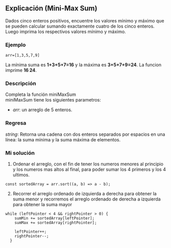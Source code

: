 ## Explicación (Mini-Max Sum)

Dados cinco enteros positivos, encuentre los valores mínimo y máximo que se pueden calcular sumando exactamente cuatro de los cinco enteros. Luego imprima los respectivos valores mínimo y máximo.  

### Ejemplo
`arr=[1,3,5,7,9]` 

La mínima suma es __1+3+5+7=16__ y la máxima es __3+5+7+9=24__. La funcion imprime __16 24__.

### Descripción  
Completa la función miniMaxSum  
miniMaxSum tiene los siguientes parametros:  
- _arr_: un arreglo de 5 enteros.

### Regresa
_string_: Retorna una cadena con dos enteros separados por espacios en una línea: la suma mínima y la suma máxima de elementos.

### Mi solución
1. Ordenar el arreglo, con el fin de tener los numeros menores al principio y los numeros mas altos al final, para poder sumar los 4 primeros y los 4 ultimos.
```
const sortedArray = arr.sort((a, b) => a - b);
```
2. Recorrer el arreglo ordenado de izquierda a derecha para obtener la suma menor y recorremos el arreglo ordenado de derecha a izquierda para obtener la suma mayor
```
while (leftPointer < 4 && rightPointer > 0) {
    sumMin += sortedArray[leftPointer];
    sumMax += sortedArray[rightPointer];

    leftPointer++;
    rightPointer--;
  }
```